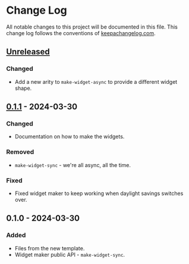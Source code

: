 # Change Log
All notable changes to this project will be documented in this file. This change log follows the conventions of [keepachangelog.com](http://keepachangelog.com/).

## [Unreleased]
### Changed
- Add a new arity to `make-widget-async` to provide a different widget shape.

## [0.1.1] - 2024-03-30
### Changed
- Documentation on how to make the widgets.

### Removed
- `make-widget-sync` - we're all async, all the time.

### Fixed
- Fixed widget maker to keep working when daylight savings switches over.

## 0.1.0 - 2024-03-30
### Added
- Files from the new template.
- Widget maker public API - `make-widget-sync`.

[Unreleased]: https://sourcehost.site/your-name/stashpad/compare/0.1.1...HEAD
[0.1.1]: https://sourcehost.site/your-name/stashpad/compare/0.1.0...0.1.1
